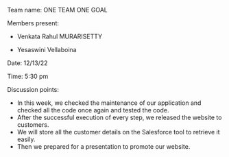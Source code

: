 
Team name: ONE TEAM ONE GOAL

Members present:  
   * Venkata Rahul MURARISETTY
   
   * Yesaswini Vellaboina

Date: 12/13/22

Time:  5:30 pm

Discussion points: 

*  In this week, we checked the maintenance of our application and checked all the code once again and tested the code.
*  After the successful execution of every step, we released the website to customers.
*  We will store all the customer details on the Salesforce tool to retrieve it easily.
*  Then we prepared for a presentation to promote our website.



